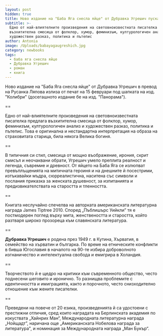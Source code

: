 ```yaml
---
layout: post
hidden: true
title: Ново издание на "Баба Яга снесла яйце" от Дубравка Угрешич пуска "Колибри"
subtitle: >-
  Едно от най-влиятелните произведения на световноизвестната писателка предлага
  възхитителна смесица от фолклор, хумор, феминизъм, културологичен анализ и
  художествен разказ, политика и пътепис
author: Antonia
image: /Uploads/babayagaugreshich.jpg
category: newbooks
tags:
  - баба яга снесла яйце
  - Дубравка Угрешич
  - роман
  - книга
---
```

Ново издание на "Баба Яга снесла яйце" от Дубравка Угрешич в превод на Русанка Ляпова излиза от печат на 15 февруари под шапката на изд. "Колибри" (досегашното издание бе на изд. "Панорама").

\==

Едно от най-влиятелните произведения на световноизвестната писателка предлага възхитителна смесица от фолклор, хумор, феминизъм, културологичен анализ и художествен разказ, политика и пътепис. Това е оригинална и нестандартна интерпретация на образа на страховитата старица, била някога Велика богиня. 

\==

В типичния си стил, смесица от мощно въображение, ирония, скрит смисъл и неочаквани обрати, Угрешич умело преплита реалност и легенда, съвремие и древност. От яйцето на Баба Яга се излюпват превъплъщенията на митичната героиня и на днешните й посестрими, изтъкавайки мъдра, сюрреалистична, наситена със символи и послания приказка за женската душевност, за изпитанията и предизвикателствата на старостта и тленността. 

\==

Книгата неслучайно спечелва на авторката американската литературна награда James Tiptree 2010. Според „Пъблишърс Уийкли” тя е постмодерен поглед върху мита, женствеността и старостта, който разтваря широко прозореца към славянската литература.

\==

**Дубравка Угрешич** е родена през 1949 г. в Кутина, Хърватия, в семейство на хърватин и българка. По време на етническите конфликти в бивша Югославия в началото на 90-те избира доброволното изгнаничество и интелектуална свобода и емигрира в Холандия. 

\==

Творчеството й е щедро на критики към съвременното общество, често поднесени шеговито и иронично. То разнищва проблемите с идентичността и имиграцията, както и порочното, често снизходително отношение към жените писателки. 

\==

Преведени на повече от 20 езика, произведенията й са удостоени с престижни отличия, сред които наградата на Берлинската академия по изкуствата „Хайнрих Ман“, Международната литературна награда „Нойщадт”, наричана още „Американската Нобелова награда за литература", и номинация за Международната награда „Ман Букър“.
